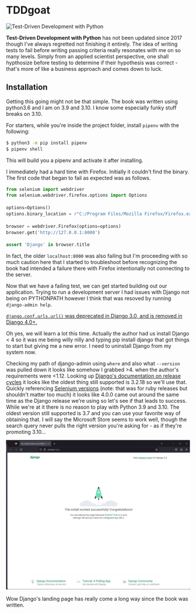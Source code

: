 # TDDgoat

![Test-Driven Development with Python](https://learning.oreilly.com/covers/urn:orm:book:9781491958698/400w.jpg) 

**Test-Driven Development with Python** has not been updated since 2017 though I've always regretted not finishing it entirely. The idea of writing tests to fail before writing passing criteria really resonates with me on so many levels. Simply from an applied scientist perspective, one shall hypthosize before testing to determine if their hypothesis was correct - that's more of like a business approach and comes down to luck. 

## Installation

Getting this going might not be that simple. The book was written using python3.6 and I am on 3.9 and 3.10. I know some especially funky stuff breaks on 3.10.

For starters, while you're inside the project folder, install `pipenv` with the following:
```bash
$ python3 -m pip install pipenv
$ pipenv shell
```

This will build you a pipenv and activate it after installing.

I immediately had a hard time with Firefox. Initially it couldn't find the binary. The first code that began to fail as expected was as follows.

```python
from selenium import webdriver
from selenium.webdriver.firefox.options import Options

options=Options()
options.binary_location = r"C:/Program Files/Mozilla Firefox/Firefox.exe"

browser = webdriver.Firefox(options=options)
browser.get('http://127.0.0.1:8000')

assert 'Django' in browser.title
```

In fact, the older `localhost:8000` was also failing but I'm proceeding with so much caution here that I started to troubleshoot before recognizing the book had intended a failure there with Firefox intentionally not connecting to the server.

Now that we have a failing test, we can get started building out our application. Trying to run a development server I had issues with Django not being on PYTHONPATH however I think that was resoved by running `django-admin help`.

[`django.conf.urls.url()` was deprecated in Django 3.0, and is removed in Django 4.0+.](https://stackoverflow.com/questions/70319606/importerror-cannot-import-name-url-from-django-conf-urls-after-upgrading-to)

Oh yes, we will learn a lot this time. Actually the author had us install Django < 4 so it was me being willy nilly and typing pip install django that got things to start but giving me a new error. I need to uninstall Django from my system now.

Checking my path of django-admin using `where` and also what `--version` was pulled down it looks like somehow I grabbed >4. when the author's requirements were <1.12. Looking up [Django's documentation on release cycles](https://www.djangoproject.com/download/) it looks like the oldest thing still supported is 3.2.18 so we'll use that. Quickly referencing [Selenium versions](https://rubygems.org/gems/selenium-webdriver/versions) (note: that was for ruby releases but shouldn't matter too much) it looks like 4.0.0 came out around the same time as the Django release we're using so let's see if that leads to success. While we're at it there is no reason to play with Python 3.9 and 3.10. The oldest version still supported is 3.7 and you can use your favorite way of obtaining that. I will say the Microsoft Store seems to work well, though the search query never pulls the right version you're asking for - as if they're promoting 3.10...

![LIFT OFF!](https://github.com/jasencarroll/TDDgoat/blob/main/images/Screenshot%202023-03-25%20071444.png)

Wow Django's landing page has really come a long way since the book was written. 